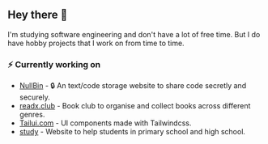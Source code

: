 ## Hey there :wave:

I'm studying software engineering and don't have a lot of free time. But I do have hobby projects that I work on from time to time.

### :zap: Currently working on
- [NullBin](https://github.com/KB885/NullBin) - 🔒 An text/code storage website to share code secretly and securely. 
- [readx.club](https://#) - Book club to organise and collect books across different genres.
- [Tailui.com](https://tailui.com) - UI components made with Tailwindcss. 
- [study](https://#) - Website to help students in primary school and high school.
